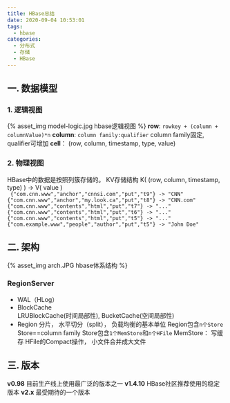 ```yaml
---
title: HBase总结
date: 2020-09-04 10:53:01
tags:
  - hbase
categories: 
  - 分布式
  - 存储
  - HBase   
---
```


<p></p>
<!-- more -->

## 一. 数据模型
### 1. 逻辑视图 
{% asset_img  model-logic.jpg  hbase逻辑视图 %}
**row**: <code>rowkey + (column + columnValue)*n</code> 
**column**: <code>column family:qualifier</code>   column family固定, qualifier可增加 
**cell**： (row, column, timestamp, type, value) 

### 2. 物理视图
HBase中的数据是按照列簇存储的。
KV存储结构 K( (row, column, timestamp, type) ) -> V( value )  
<code>
{"com.cnn.www","anchor","cnnsi.com","put","t9"} -> "CNN"
{"com.cnn.www","anchor","my.look.ca","put","t8"} -> "CNN.com"
{"com.cnn.www","contents","html","put","t7"} -> "..."
{"com.cnn.www","contents","html","put","t6"} -> "..."
{"com.cnn.www","contents","html","put","t5"} -> "..."
{"com.example.www","people","author","put","t5"} -> "John Doe"
</code>

## 二. 架构
{% asset_img  arch.JPG  hbase体系结构 %}

### RegionServer
+ WAL（HLog）
+ BlockCache  
  LRUBlockCache(时间局部性), BucketCache(空间局部性)
+ Region
  分片， 水平切分（split）， 负载均衡的基本单位
  Region包含<code>n个Store</code>   Store==column family
  Store包含<code>1个MemStore</code>和<code>n个HFile</code>
  MemStore： 写缓存 
  HFile的Compact操作， 小文件合并成大文件

## 三. 版本

**v0.98**    目前生产线上使用最广泛的版本之一
**v1.4.10**   HBase社区推荐使用的稳定版本
**v2.x**    最受期待的一个版本



